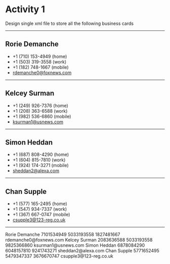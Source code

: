 # Activity 1

Design single xml file to store all the following business cards

---

## Rorie Demanche

- +1 (710) 153-4949 (home)
- +1 (503) 319-3558 (work)
- +1 (182) 748-1667 (mobile)
- rdemanche0@foxnews.com

---

## Kelcey Surman

- +1 (249) 926-7376 (home)
- +1 (208) 363-6588 (work)
- +1 (982) 536-6860 (mobile)
- ksurman1@usnews.com

---

## Simon Heddan

- +1 (687) 808-4290 (home)
- +1 (604) 815-7810 (work)
- +1 (924) 174-3271 (mobile)
- sheddan2@alexa.com

---

## Chan Supple

- +1 (577) 165-2495 (home)
- +1 (547) 934-7337 (work)
- +1 (367) 667-0747 (mobile)
- csupple3@123-reg.co.uk

---


<?xml version="1.0" encoding="utf-8"?>

<people>
    <contact>
    <name>Rorie Demanche</name>
    <phoneNumber type="home">7101534949</phoneNumber>
    <phoneNumber type="work">5033193558</phoneNumber>
    <phoneNumber type="mobile">1827481667</phoneNumber>
    <email>rdemanche0@foxnews.com</email>
    </contact>
    <contact>
    <name>Kelcey Surman</name>
    <phoneNumber type="home">2083636588</phoneNumber>
    <phoneNumber type="work">5033193558</phoneNumber>
    <phoneNumber type="mobile">9825366860</phoneNumber>
    <email>ksurman1@usnews.com</email>
    </contact>
    <contact>
    <name>Simon Heddan</name>
    <phoneNumber type="home">6878084290</phoneNumber>
    <phoneNumber type="work">6048157810</phoneNumber>
    <phoneNumber type="mobile">9241743271</phoneNumber>
    <email>sheddan2@alexa.com</email>
    </contact>
    <contact>
    <name>Chan Supple</name>
    <phoneNumber type="home">5771652495</phoneNumber>
    <phoneNumber type="work">5479347337</phoneNumber>
    <phoneNumber type="mobile">3676670747</phoneNumber>
    <email>csupple3@123-reg.co.uk</email>
    </contact>

</people>